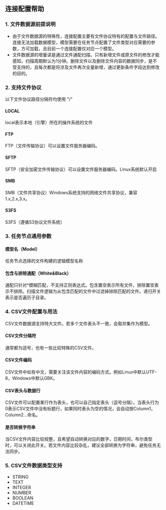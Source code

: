 ## **连接配置帮助**

### **1. 文件数据源前提说明**
- 由于文件数据源的特殊性，连接配置主要有文件协议特有的配置与文件路径。连接无法加载数据模型，模型需要在任务节点配置了文件类型对应需要的参数，方可加载，且目前一个连接配置仅对应一个模型。
- 文件数据源的增量读是通过文件通配扫描，只有新增文件或原文件的修改才能感知，扫描周期默认为1分钟。删除文件以及删除文件内容的数据同步，是不受支持的，且每次都是将涉及文件再次全量新增，通过更新条件字段达到修改的目的。

### **2. 支持文件协议**
以下文件协议路径分隔符均使用 "/"
#### **LOCAL**
local表示本地（引擎）所在的操作系统的文件
#### **FTP**
FTP（文件传输协议）可以设置文件服务器编码。
#### **SFTP**
SFTP（安全加密文件传输协议）可以设置文件服务器编码。Linux系统默认开启
#### **SMB**
SMB（文件共享协议）Windows系统支持的网络文件共享协议，兼容1.x,2.x,3.x。
#### **S3FS**
S3FS（遵循S3协议文件系统）

### **3. 任务节点通用参数**
#### **模型名（Model）**
任务节点选择的文件构建的逻辑模型名称
#### **包含与排除通配（White&Black）**
通配只针对*模糊匹配，不支持正则表达式。包含置空表示所有文件，排除置空表示不排除。扫描文件逻辑为从包含匹配的文件中过滤掉排除匹配的文件。递归开关表示是否遍历子目录。

### **4. CSV文件配置与用法**
CSV文件数据源支持特大文件。若多个文件表头不一致，会取并集作为模型。
#### **CSV文件分隔符**
通常都为逗号，也有一些比较特殊的CSV文件。
#### **CSV文件编码**
CSV文件中如有中文，需要关注该文件内容的编码方式。例如Linux中默认UTF-8，Windows中默认GBK。
#### **CSV表头与数据行**
CSV文件可以配置某行作为表头，也可以自己指定表头（逗号分隔）。当表头行为0表示CSV文件中没有标题行，如果同时表头为空的情况，会自动按Column1，Column2...命名。
#### **是否转换字符串**
当CSV文件内容比较规整，且希望自动转换对应的数字，日期时间，布尔类型时，可以关闭此开关。若文件内容比较杂乱，建议全部转换为字符串，避免任务无法同步。

### **5. CSV文件数据类型支持**
- STRING
- TEXT
- INTEGER
- NUMBER
- BOOLEAN
- DATETIME